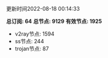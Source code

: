 更新时间2022-08-18 00:14:33

**总订阅: 64**
**总节点: 9129**
**有效节点: 1925**
- v2ray节点: 1594
- ss节点: 244
- trojan节点: 87
